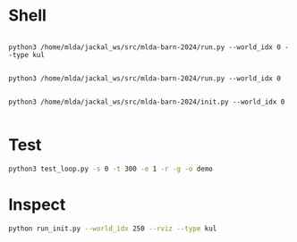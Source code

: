 
# Shell
```shell

python3 /home/mlda/jackal_ws/src/mlda-barn-2024/run.py --world_idx 0 --type kul


python3 /home/mlda/jackal_ws/src/mlda-barn-2024/run.py --world_idx 0


python3 /home/mlda/jackal_ws/src/mlda-barn-2024/init.py --world_idx 0


```

# Test 
```sh
python3 test_loop.py -s 0 -t 300 -e 1 -r -g -o demo

```

# Inspect 
```sh
python run_init.py --world_idx 250 --rviz --type kul
```
